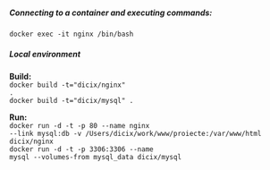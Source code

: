 <h5>Connecting to a container and executing commands:</h5>
<code>docker exec -it nginx /bin/bash</code>

<h5>Local environment</h5>

<strong>Build:</strong><br />
<code>docker build -t="dicix/nginx" .</code><br />
<code>docker build -t="dicix/mysql" .</code>

<strong>Run:</strong><br />
<code>docker run -d -t -p 80 --name nginx --link mysql:db -v /Users/dicix/work/www/proiecte:/var/www/html dicix/nginx</code><br />
<code>docker run -d -t -p 3306:3306 --name mysql --volumes-from mysql_data dicix/mysql</code>